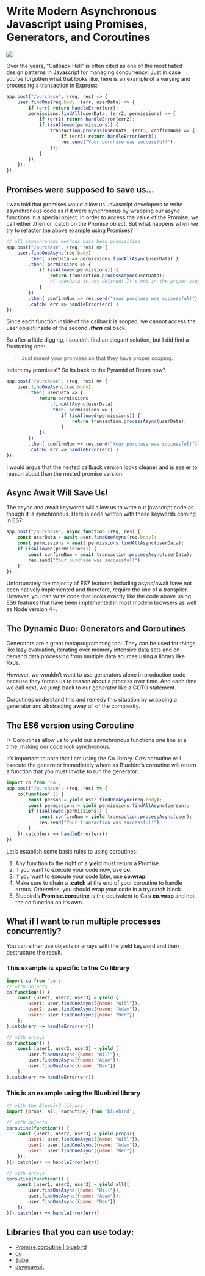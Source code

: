 # Write Modern Asynchronous Javascript using Promises, Generators, and Coroutines

![](https://cdn-images-1.medium.com/max/2000/1*SYxxUFJirsj3BH1-LCsFZw.jpeg)

Over the years, “Callback Hell” is often cited as one of the most hated design patterns in Javascript for managing concurrency. Just in case you’ve forgotten what that looks like, here is an example of a varying and processing a transaction in Express:

```js
app.post("/purchase", (req, res) => {
    user.findOne(req.body, (err, userData) => {
        if (err) return handleError(err);
        permissions.findAll(userData, (err2, permissions) => {
            if (err2) return handleError(err2);
            if (isAllowed(permissions)) {
                transaction.process(userData, (err3, confirmNum) => {
                    if (err3) return handleError(err3);
                    res.send("Your purchase was successful!");
                });
            }
        });
    });
});
```

## Promises were supposed to save us…

I was told that promises would allow us Javascript developers to write asynchronous code as if it were synchronous by wrapping our async functions in a special object. In order to access the value of the Promise, we call either .then or .catch on the Promise object. But what happens when we try to refactor the above example using Promises?

```js
// all asynchronous methods have been promisified
app.post("/purchase", (req, res) => {
    user.findOneAsync(req.body)
        .then( userData => permissions.findAllAsync(userData) )
        .then( permissions => {
            if (isAllowed(permissions)) {
                return transaction.processAsync(userData);
                // userData is not defined! It's not in the proper scope!
            }
        })
        .then( confirmNum => res.send("Your purchase was successful!") )
        .catch( err => handleError(err) )
});
```

Since each function inside of the callback is scoped, we cannot access the user object inside of the second **_.then_** callback.

So after a little digging, I couldn’t find an elegant solution, but I did find a frustrating one:

> Just indent your promises so that they have proper scoping.

Indent my promises!? So its back to the Pyramid of Doom now?

```js
app.post("/purchase", (req, res) => {
    user.findOneAsync(req.body)
        .then( userData => {
            return permissions
                .findAllAsync(userData)
                .then( permissions => {
                    if (isAllowed(permissions)) {
                        return transaction.processAsync(userData);
                    }
            });
        })
        .then( confirmNum => res.send("Your purchase was successful!"))
        .catch( err => handleError(err) )
});
```

I would argue that the nested callback version looks cleaner and is easier to reason about than the nested promise version.

## Async Await Will Save Us!

The async and await keywords will allow us to write our javascript code as though it is synchronous. Here is code written with those keywords coming in ES7:

```js
app.post("/purchase", async function (req, res) {
    const userData = await user.findOneAsync(req.body);
    const permissions = await permissions.findAllAsync(userData);
    if (isAllowed(permissions)) {
        const confirmNum = await transaction.processAsync(userData);
        res.send("Your purchase was successful!")
    }
});
```

Unfortunately the majority of ES7 features including async/await have not been natively implemented and therefore, require the use of a transpiler. However, you can write code that looks exactly like the code above using ES6 features that have been implemented in most modern browsers as well as Node version 4+.

## The Dynamic Duo: Generators and Coroutines

Generators are a great metaprogramming tool. They can be used for things like lazy evaluation, iterating over memory intensive data sets and on-demand data processing from multiple data sources using a library like RxJs.

However, we wouldn’t want to use generators alone in production code because they forces us to reason about a process over time. And each time we call next, we jump back to our generator like a GOTO statement.

Coroutines understand this and remedy this situation by wrapping a generator and abstracting away all of the complexity.

## The ES6 version using Coroutine

I> Coroutines allow us to yield our asynchronous functions one line at a time, making our code look synchronous.

It’s important to note that I am using the Co library. Co’s coroutine will execute the generator immediately where as Bluebird’s coroutine will return a function that you must invoke to run the generator.

```js
import co from 'co';
app.post("/purchase", (req, res) => {
    co(function* () {
        const person = yield user.findOneAsync(req.body);
        const permissions = yield permissions.findAllAsync(person);
        if (isAllowed(permissions)) {
            const confirmNum = yield transaction.processAsync(user);
            res.send("Your transaction was successful!")
        }
    }).catch(err => handleError(err))
});
```

Let’s establish some basic rules to using coroutines:

1. Any function to the right of a **yield** must return a Promise.
1. If you want to execute your code now, use **co**.
1. If you want to execute your code later, use **co.wrap**.
1. Make sure to chain a **.catch** at the end of your coroutine to handle errors. Otherwise, you should wrap your code in a try/catch block.
1. Bluebird’s **Promise.coroutine** is the equivalent to Co’s **co.wrap** and not the co function on it’s own.

## What if I want to run multiple processes concurrently?

You can either use objects or arrays with the yield keyword and then destructure the result.

### This example is specific to the Co library

```js
import co from 'co';
// with objects
co(function*() {
    const {user1, user2, user3} = yield {
        user1: user.findOneAsync({name: "Will"}),
        user2: user.findOneAsync({name: "Adam"}),
        user3: user.findOneAsync({name: "Ben"})
    };
).catch(err => handleError(err))

// with arrays
co(function*() {
    const [user1, user2, user3] = yield [
        user.findOneAsync({name: "Will"}),
        user.findOneAsync({name: "Adam"}),
        user.findOneAsync({name: "Ben"})
    ];
).catch(err => handleError(err))
```

### This is an example using the Bluebird library

```js
// with the Bluebird library
import {props, all, coroutine} from 'bluebird';

// with objects
coroutine(function*() {
    const {user1, user2, user3} = yield props({
        user1: user.findOneAsync({name: "Will"}),
        user2: user.findOneAsync({name: "Adam"}),
        user3: user.findOneAsync({name: "Ben"})
    });
)().catch(err => handleError(err))

// with arrays
coroutine(function*() {
    const [user1, user2, user3] = yield all([
        user.findOneAsync({name: "Will"}),
        user.findOneAsync({name: "Adam"}),
        user.findOneAsync({name: "Ben"})
    ]);
)().catch(err => handleError(err))
```
## Libraries that you can use today:

- [Promise.coroutine | bluebird](http://bluebirdjs.com/docs/api/promise.coroutine.html)
- [co](https://www.npmjs.com/package/co)
- [Babel](https://babeljs.io/)
- [asyncawait](https://www.npmjs.com/package/asyncawait)
